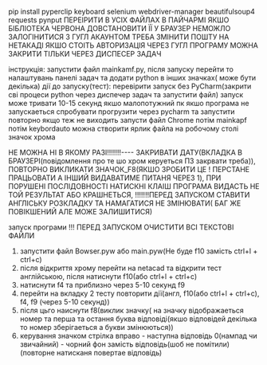 pip install pyperclip keyboard selenium webdriver-manager beautifulsoup4 requests pynput ПЕРЕІРИТИ В УСІХ ФАЙЛАХ В ПАЙЧАРМІ ЯКШО БІБЛІОТЕКА ЧЕРВОНА ДОВСТАНОВИТИ ЇЇ
У БРАУЗЕР НЕМОЖЛО ЗАЛОГІНИТИСЯ З ГУГЛ АКАУНТОМ ТРЕБА ЗМІНИТИ ПОШТУ НА НЕТАКАДІ ЯКШО СТОІТЬ АВТОРИЗАЦІЯ ЧЕРЕЗ ГУГЛ
ПРОГРАМУ МОЖНА ЗАКРИТИ ТІЛЬКИ ЧЕРЕЗ ДИСПЕСЕР ЗАДАЧ 



інструкція:
запустити файл mainkamf.py, після запуску перейти то налаштувань панелі задач та додати python в інших значках( може бути декілька)
дії до запуску(тест): перевірити запуск без PyCharm(закрити сві процеси python через диспечер задач та запустити файл) запуск може тривати 10-15 секунд якшо малопотужний пк
якшо програма не запускаеться спробувати прогрузити через pycharm та запустити повторно якщо теж не виходить запусти файл Chrome потім mainkapf потім keybordauto
можна створити ярлик файла на робочому столі значок хрома


НЕ МОЖНА НІ В ЯКОМУ РАЗІ!!!!!!!---- ЗАКРИВАТИ ДАТУ(ВКЛАДКА В БРАУЗЕРІ(повідомлення про те шо хром керуеться ПЗ закрвати треба)), ПОВТОРНО ВИКЛИКАТИ ЗНАЧОК_F8(ЯКШО ЗРОБИТИ ЦЕ ! ПЕРСТАНЕ ПРАЦЬОВАТИ А ІНШИЙ ВИДАВАТИМЕ ПИТАНЯ ЧЕРЕЗ 1), ПРИ ПОРУШЕНІ ПОСЛІДОВНОСТІ НАТИСКНІ КЛАІШ ПРОГРАМА ВИДАСТЬ НЕ ТОЙ РЕЗУЛЬТАТ АБО КРАШНЕТЬСЯ, !!!!!!!ПЕРЕД ЗАПУСКОМ СТАВИТИ АНГЛІСЬКУ РОЗКЛАДКУ ТА НАМАГАТИСЯ НЕ ЗМІНЮВАТИ( БАГ ЖЕ ПОВІКШЕНИЙ АЛЕ МОЖЕ ЗАЛИШИТИСЯ)

запуск програми
!!! ПЕРЕД ЗАПУСКОМ ОЧИСТИТИ ВСІ ТЕКСТОВІ ФАЙЛИ  
1) запустити файл Bowser.pyw або main.pyw(Не буде f10 замість ctrl+l + ctrl+c)
2) після відкриття хрому перейти на netacad та відкрити тест англійською, після натиснути f10(або ctrl+l + ctrl+c)
3) натиснути f4 та приблизно через 5-10 секунд f9
4) перейти на вкладку 2 тесту повторити дії(англ, f10(або ctrl+l + ctrl+c), f4, f9 (через 5-10 секунд))
5) після цьго наиснути f8(виклик значку( на значку відображаеться номер та перша та остання буква відповіді(якшо відповідей декілька то номер зберігаеться а букви змінюються))
6) керування значком стрілка вправо - наступна відповідь 0(нампад чи звичайний) - чорний фон замість відповідь(шоб не помітили)(повторне натисканя повертае відповідь)

